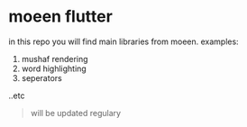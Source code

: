 # moeen flutter

in this repo you will find main libraries from moeen.
examples:
1. mushaf rendering
2. word highlighting
3. seperators

..etc

> will be updated regulary
